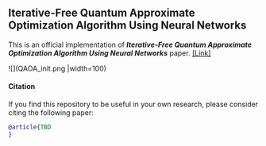 ## Iterative-Free Quantum Approximate Optimization Algorithm Using Neural Networks
This is an official implementation of ***Iterative-Free Quantum Approximate Optimization Algorithm Using Neural Networks*** paper. [[Link]](https://amosy3.github.io/papers/QAOA_init.pdf)

![](QAOA_init.png |width=100)

#### Citation

If you find this repository to be useful in your own research, please consider citing the following paper:

```bib
@article{TBD
}
```
